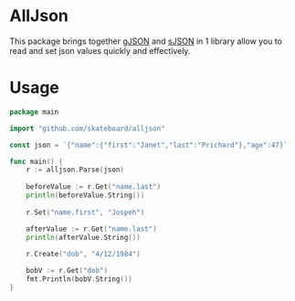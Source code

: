 # AllJson
This package brings together [gJSON](https://github.com/tidwall/gjson) and [sJSON](https://github.com/tidwall/sjson) in 1 library allow you
to read and set json values quickly and effectively.

# Usage
```go
package main

import "github.com/skateboard/alljson"

const json = `{"name":{"first":"Janet","last":"Prichard"},"age":47}`

func main() {
	r := alljson.Parse(json)
	
	beforeValue := r.Get("name.last")
	println(beforeValue.String())
	
	r.Set("name.first", "Jospeh")

	afterValue := r.Get("name.last")
	println(afterValue.String())
	
	r.Create("dob", "4/12/1984")

	bobV := r.Get("dob")
	fmt.Println(bobV.String())
}
```
